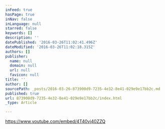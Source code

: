 ```yaml
---
inFeed: true
hasPage: true
inNav: false
inLanguage: null
starred: false
keywords: []
description: ''
datePublished: '2016-03-26T11:02:41.496Z'
dateModified: '2016-03-26T11:02:18.315Z'
authors: []
publisher:
  name: null
  domain: null
  url: null
  favicon: null
title: ''
author: []
sourcePath: _posts/2016-03-26-873900d9-7235-4e32-8e41-029e9e17bb2c.md
published: true
url: 873900d9-7235-4e32-8e41-029e9e17bb2c/index.html
_type: Article

---
```

https://www.youtube.com/embed/4T40vj40ZZQ